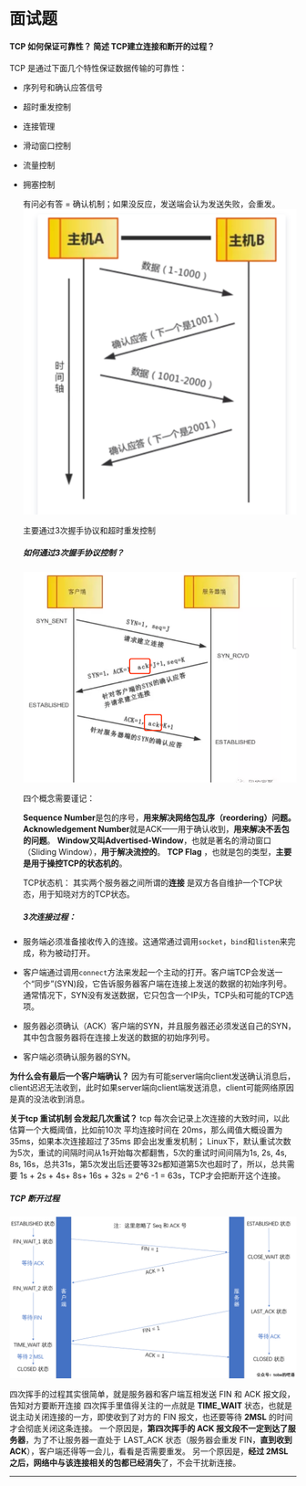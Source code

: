 # 面试题

#### TCP 如何保证可靠性？ 简述 TCP建立连接和断开的过程？

TCP 是通过下面几个特性保证数据传输的可靠性：

* 序列号和确认应答信号
* 超时重发控制
* 连接管理
* 滑动窗口控制
* 流量控制
* 拥塞控制
  
  有问必有答 = 确认机制；如果没反应，发送端会认为发送失败，会重发。
  ![tcpip](https://github.com/BinWayne/interview/blob/main/media/tcp.png)
  
  主要通过3次握手协议和超时重发控制
  
  ##### 如何通过3次握手协议控制？
  
  ![tcpip](https://github.com/BinWayne/interview/blob/main/media/3times.png)
  
  四个概念需要谨记：
  
  **Sequence Number**是包的序号，**用来解决网络包乱序（reordering）问题。**
  **Acknowledgement Number**就是ACK——用于确认收到，**用来解决不丢包的问题**。
  **Window又叫Advertised-Window**，也就是著名的滑动窗口（Sliding Window），**用于解决流控的**。
  **TCP Flag** ，也就是包的类型，**主要是用于操控TCP的状态机的**。
  
  TCP状态机：
  其实两个服务器之间所谓的**连接** 是双方各自维护一个TCP状态，用于知晓对方的TCP状态。
  
  ##### 3次连接过程：
* 服务端必须准备接收传入的连接。这通常通过调用`socket`，`bind`和`listen`来完成，称为被动打开。
* 客户端通过调用`connect`方法来发起一个主动的打开。客户端TCP会发送一个“同步”(SYN)段，它告诉服务器客户端在连接上发送的数据的初始序列号。通常情况下，SYN没有发送数据，它只包含一个IP头，TCP头和可能的TCP选项。
* 服务器必须确认（ACK）客户端的SYN，并且服务器还必须发送自己的SYN，其中包含服务器将在连接上发送的数据的初始序列号。
* 客户端必须确认服务器的SYN。

**为什么会有最后一个客户端确认？**
因为有可能server端向client发送确认消息后，client迟迟无法收到，此时如果server端向client端发送消息，client可能网络原因是真的没法收到消息。

**关于tcp 重试机制 会发起几次重试？**
tcp 每次会记录上次连接的大致时间，以此估算一个大概阈值，比如前10次 平均连接时间在 20ms，那么阈值大概设置为35ms，如果本次连接超过了35ms 即会出发重发机制；
Linux下，默认重试次数为5次，重试的间隔时间从1s开始每次都翻售，5次的重试时间间隔为1s, 2s, 4s, 8s, 16s，总共31s，第5次发出后还要等32s都知道第5次也超时了，所以，总共需要 1s + 2s + 4s+ 8s+ 16s + 32s = 2^6 -1 = 63s，TCP才会把断开这个连接。

##### TCP 断开过程

![tcpip](https://github.com/BinWayne/interview/blob/main/media/tcp_broken.png)

四次挥手的过程其实很简单，就是服务器和客户端互相发送 FIN 和 ACK 报文段，告知对方要断开连接
四次挥手里值得关注的一点就是 **TIME_WAIT** 状态，也就是说主动关闭连接的一方，即使收到了对方的 FIN 报文，也还要等待 **2MSL** 的时间才会彻底关闭这条连接。
一个原因是，**第四次挥手的 ACK 报文段不一定到达了服务器**，为了不让服务器一直处于 LAST_ACK 状态（服务器会重发 FIN，**直到收到 ACK**），客户端还得等一会儿，看看是否需要重发。
另一个原因是，**经过 2MSL 之后，网络中与该连接相关的包都已经消失**了，不会干扰新连接。





---






